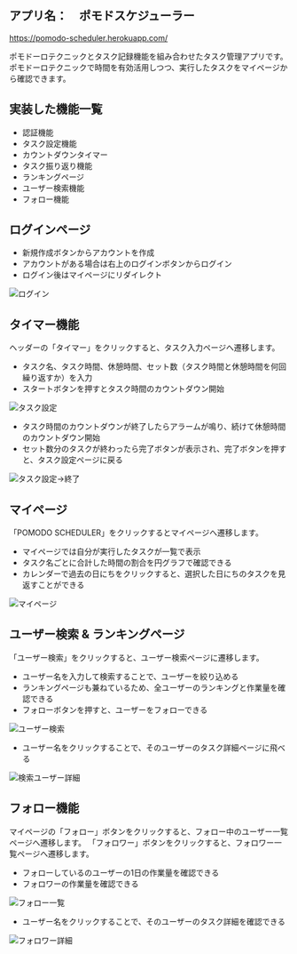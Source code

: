 ## アプリ名：　ポモドスケジューラー
https://pomodo-scheduler.herokuapp.com/

ポモドーロテクニックとタスク記録機能を組み合わせたタスク管理アプリです。  
ポモドーロテクニックで時間を有効活用しつつ、実行したタスクをマイページから確認できます。

## 実装した機能一覧
* 認証機能
* タスク設定機能
* カウントダウンタイマー
* タスク振り返り機能
* ランキングページ
* ユーザー検索機能
* フォロー機能


## ログインページ
* 新規作成ボタンからアカウントを作成
* アカウントがある場合は右上のログインボタンからログイン
* ログイン後はマイページにリダイレクト

![ログイン](https://user-images.githubusercontent.com/91502225/191266390-6df9aaa4-96fa-4ce7-9e07-05995ddbc15e.gif)


## タイマー機能
ヘッダーの「タイマー」をクリックすると、タスク入力ページへ遷移します。
* タスク名、タスク時間、休憩時間、セット数（タスク時間と休憩時間を何回繰り返すか）を入力
* スタートボタンを押すとタスク時間のカウントダウン開始

![タスク設定](https://user-images.githubusercontent.com/91502225/191267333-2f11d204-0300-4664-bece-b0b4135e560f.gif)


* タスク時間のカウントダウンが終了したらアラームが鳴り、続けて休憩時間のカウントダウン開始
* セット数分のタスクが終わったら完了ボタンが表示され、完了ボタンを押すと、タスク設定ページに戻る

![タスク設定→終了](https://user-images.githubusercontent.com/91502225/191267619-8b5ea614-c12c-49b0-86b5-365647cb3236.gif)


## マイページ
「POMODO SCHEDULER」をクリックするとマイページへ遷移します。

* マイページでは自分が実行したタスクが一覧で表示
* タスク名ごとに合計した時間の割合を円グラフで確認できる
* カレンダーで過去の日にちをクリックすると、選択した日にちのタスクを見返すことができる

![マイページ](https://user-images.githubusercontent.com/91502225/191267838-c1f7ff16-85ce-4f57-962f-01935e513e9d.gif)

## ユーザー検索 & ランキングページ
「ユーザー検索」をクリックすると、ユーザー検索ページに遷移します。

* ユーザー名を入力して検索することで、ユーザーを絞り込める
* ランキングページも兼ねているため、全ユーザーのランキングと作業量を確認できる
* フォローボタンを押すと、ユーザーをフォローできる

![ユーザー検索](https://user-images.githubusercontent.com/91502225/191270301-5c274003-0a50-47ac-afc6-f127489dc98d.gif)


* ユーザー名をクリックすることで、そのユーザーのタスク詳細ページに飛べる

![検索ユーザー詳細](https://user-images.githubusercontent.com/91502225/191268666-b75d2674-df71-4383-b342-5c23e7268797.gif)

## フォロー機能
マイページの「フォロー」ボタンをクリックすると、フォロー中のユーザー一覧ページへ遷移します。
「フォロワー」ボタンをクリックすると、フォロワー一覧ページへ遷移します。


* フォローしているのユーザーの1日の作業量を確認できる
* フォロワーの作業量を確認できる

![フォロー一覧](https://user-images.githubusercontent.com/91502225/191269331-14c715c3-e950-4f8f-b239-eee1a37c4948.gif)

* ユーザー名をクリックすることで、そのユーザーのタスク詳細を確認できる

![フォロワー詳細](https://user-images.githubusercontent.com/91502225/191269413-cb933c4d-8f89-4479-91ae-b1bc20d551ca.gif)



